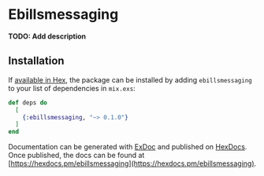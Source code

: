 # Ebillsmessaging

**TODO: Add description**

## Installation

If [available in Hex](https://hex.pm/docs/publish), the package can be installed
by adding `ebillsmessaging` to your list of dependencies in `mix.exs`:

```elixir
def deps do
  [
    {:ebillsmessaging, "~> 0.1.0"}
  ]
end
```

Documentation can be generated with [ExDoc](https://github.com/elixir-lang/ex_doc)
and published on [HexDocs](https://hexdocs.pm). Once published, the docs can
be found at [https://hexdocs.pm/ebillsmessaging](https://hexdocs.pm/ebillsmessaging).

